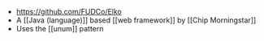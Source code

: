 - https://github.com/FUDCo/Elko
- A [[Java (language)]] based [[web framework]] by [[Chip Morningstar]]
- Uses the [[unum]] pattern
